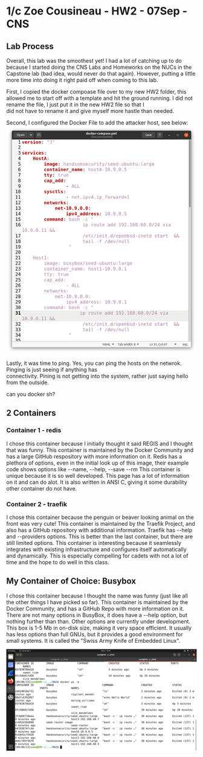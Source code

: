 # 1/c Zoe Cousineau - HW2 - 07Sep - CNS

## Lab Process
  Overall, this lab was the smoothest yet! I had a lot of catching up to do because I started doing the CNS
  Labs and Homeworks on the NUCs in the Capstone lab (bad idea, would never do that again). However, putting
  a little more time into doing it right paid off when coming to this lab.

  First, I copied the docker compoase file over to my new HW2 folder, this allowed me to start off with a 
  template and hit the ground running. I did not rename the file, I just put it in the new HW2 file so that I  
  did not have to rename it and give myself more hastle than needed. 

  Second, I configured the Docker File to add the attacker host, see below:
  ![Attacker Configuration in Docker File](https://github.com/zcous/CNS_Cousineau_23/blob/main/HW2/HW2_pic1.png)

  Lastly, it was time to ping. Yes, you can ping the hosts on the netwrok. Pinging is just seeing if anything has     
  connectivity. Pining is not getting into the system, rather just saying hello from the outside. 

 can you docker sh?

## 2 Containers

### Container 1 - redis
  I chose this container because I initially thought it said REGIS and I thought that was funny. 
  This container is maintained by the Docker Community and has a large GitHub respository with more information on it.
  Redis has a plethora of options, even in the initial look up of this image, their example code shows options like 
  --name, --help, --save --rm
  This container is unique because it is so well developed. This page has a lot of information on it and can do alot.
  It is also written in ANSI C, giving it some durability other container do not have. 

### Container 2 - traefik
  I chose this container because the penguin or beaver looking animal on the front was very cute!
  This container is maintained by the Traefik Project, and also has a GitHub repository with additional information.
  Traefik has --help and --providers options. This is better than the last container, but there are still limited options.
  This container is interesting because it seamlessly integrates with existing infrastructure and configures itself 
  automatically and dynamically. This is especially compelling for cadets with not a lot of time and the hope to
  do well in this class. 


## My Container of Choice: Busybox
  I chose this container because I thought the name was funny (just like all the other things I have picked so far).
  This container is maintained by the Docker Community, and has a GitHub Repo with more information on it.
  There are not many options in BusyBox, it does have a --help option, but nothing further than than. Other options
  are currently under development.
  This box is 1-5 Mb in on-disk size, making it very space efficient. It usually has less options than full GNUs,
  but it provides a good environment for small systems. It is called the "Swiss Army Knife of Embedded Linux".

  ![Busybox Container](https://github.com/zcous/CNS_Cousineau_23/blob/main/HW2/Hw2scrn5.png)

